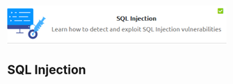 <p align="center">
   <img src="https://github.com/Kevinovitz/TryHackMe_Writeups/blob/main/sql_injection/SQLI_Cover.png" alt="SQL Injection Cover">
</p>

# SQL Injection

